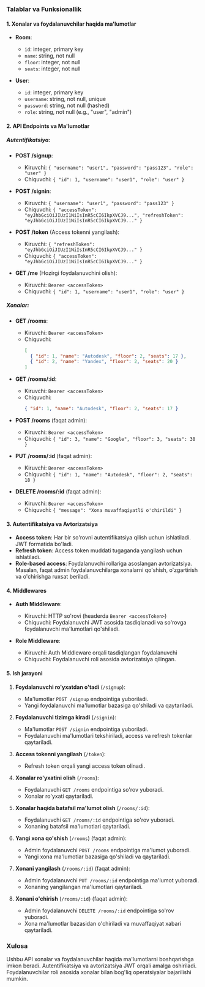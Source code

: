### Talablar va Funksionallik

#### 1. **Xonalar va foydalanuvchilar haqida ma'lumotlar**

- **Room**:
  - `id`: integer, primary key
  - `name`: string, not null
  - `floor`: integer, not null
  - `seats`: integer, not null

- **User**:
  - `id`: integer, primary key
  - `username`: string, not null, unique
  - `password`: string, not null (hashed)
  - `role`: string, not null (e.g., "user", "admin")

#### 2. **API Endpoints va Ma'lumotlar**

##### Autentifikatsiya:

- **POST /signup**:
  - Kiruvchi: `{ "username": "user1", "password": "pass123", "role": "user" }`
  - Chiquvchi: `{ "id": 1, "username": "user1", "role": "user" }`

- **POST /signin**:
  - Kiruvchi: `{ "username": "user1", "password": "pass123" }`
  - Chiquvchi: `{ "accessToken": "eyJhbGciOiJIUzI1NiIsInR5cCI6IkpXVCJ9...", "refreshToken": "eyJhbGciOiJIUzI1NiIsInR5cCI6IkpXVCJ9..." }`

- **POST /token** (Access tokenni yangilash):
  - Kiruvchi: `{ "refreshToken": "eyJhbGciOiJIUzI1NiIsInR5cCI6IkpXVCJ9..." }`
  - Chiquvchi: `{ "accessToken": "eyJhbGciOiJIUzI1NiIsInR5cCI6IkpXVCJ9..." }`

- **GET /me** (Hozirgi foydalanuvchini olish):
  - Kiruvchi: `Bearer <accessToken>`
  - Chiquvchi: `{ "id": 1, "username": "user1", "role": "user" }`

##### Xonalar:

- **GET /rooms**:
  - Kiruvchi: `Bearer <accessToken>`
  - Chiquvchi: 
    ```json
    [
      { "id": 1, "name": "Autodesk", "floor": 2, "seats": 17 },
      { "id": 2, "name": "Yandex", "floor": 2, "seats": 20 }
    ]
    ```

- **GET /rooms/:id**:
  - Kiruvchi: `Bearer <accessToken>`
  - Chiquvchi: 
    ```json
    { "id": 1, "name": "Autodesk", "floor": 2, "seats": 17 }
    ```

- **POST /rooms** (faqat admin):
  - Kiruvchi: `Bearer <accessToken>`
  - Chiquvchi: `{ "id": 3, "name": "Google", "floor": 3, "seats": 30 }`

- **PUT /rooms/:id** (faqat admin):
  - Kiruvchi: `Bearer <accessToken>`
  - Chiquvchi: `{ "id": 1, "name": "Autodesk", "floor": 2, "seats": 18 }`

- **DELETE /rooms/:id** (faqat admin):
  - Kiruvchi: `Bearer <accessToken>`
  - Chiquvchi: `{ "message": "Xona muvaffaqiyatli o'chirildi" }`

#### 3. **Autentifikatsiya va Avtorizatsiya**

- **Access token**: Har bir so'rovni autentifikatsiya qilish uchun ishlatiladi. JWT formatida bo'ladi.
- **Refresh token**: Access token muddati tugaganda yangilash uchun ishlatiladi.
- **Role-based access**: Foydalanuvchi rollariga asoslangan avtorizatsiya. Masalan, faqat admin foydalanuvchilarga xonalarni qo'shish, o'zgartirish va o'chirishga ruxsat beriladi.

#### 4. **Middlewares**

- **Auth Middleware**:
  - Kiruvchi: HTTP so'rovi (headerda `Bearer <accessToken>`)
  - Chiquvchi: Foydalanuvchi JWT asosida tasdiqlanadi va so'rovga foydalanuvchi ma'lumotlari qo'shiladi.

- **Role Middleware**:
  - Kiruvchi: Auth Middleware orqali tasdiqlangan foydalanuvchi
  - Chiquvchi: Foydalanuvchi roli asosida avtorizatsiya qilingan.

#### 5. **Ish jarayoni**

1. **Foydalanuvchi ro'yxatdan o'tadi** (`/signup`):
   - Ma'lumotlar `POST /signup` endpointiga yuboriladi.
   - Yangi foydalanuvchi ma'lumotlar bazasiga qo'shiladi va qaytariladi.

2. **Foydalanuvchi tizimga kiradi** (`/signin`):
   - Ma'lumotlar `POST /signin` endpointiga yuboriladi.
   - Foydalanuvchi ma'lumotlari tekshiriladi, access va refresh tokenlar qaytariladi.

3. **Access tokenni yangilash** (`/token`):
   - Refresh token orqali yangi access token olinadi.

4. **Xonalar ro'yxatini olish** (`/rooms`):
   - Foydalanuvchi `GET /rooms` endpointiga so'rov yuboradi.
   - Xonalar ro'yxati qaytariladi.

5. **Xonalar haqida batafsil ma'lumot olish** (`/rooms/:id`):
   - Foydalanuvchi `GET /rooms/:id` endpointiga so'rov yuboradi.
   - Xonaning batafsil ma'lumotlari qaytariladi.

6. **Yangi xona qo'shish** (`/rooms`) (faqat admin):
   - Admin foydalanuvchi `POST /rooms` endpointiga ma'lumot yuboradi.
   - Yangi xona ma'lumotlar bazasiga qo'shiladi va qaytariladi.

7. **Xonani yangilash** (`/rooms/:id`) (faqat admin):
   - Admin foydalanuvchi `PUT /rooms/:id` endpointiga ma'lumot yuboradi.
   - Xonaning yangilangan ma'lumotlari qaytariladi.

8. **Xonani o'chirish** (`/rooms/:id`) (faqat admin):
   - Admin foydalanuvchi `DELETE /rooms/:id` endpointiga so'rov yuboradi.
   - Xona ma'lumotlar bazasidan o'chiriladi va muvaffaqiyat xabari qaytariladi.

### Xulosa

Ushbu API xonalar va foydalanuvchilar haqida ma'lumotlarni boshqarishga imkon beradi. Autentifikatsiya va avtorizatsiya JWT orqali amalga oshiriladi. Foydalanuvchilar roli asosida xonalar bilan bog'liq operatsiyalar bajarilishi mumkin.
